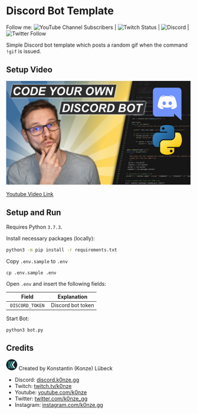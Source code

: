 # Discord Bot Template 

Follow me: ![YouTube Channel Subscribers](https://img.shields.io/youtube/channel/subscribers/UClinoEvnpv_TzF4HNNaE5cQ?style=social) | ![Twitch Status](https://img.shields.io/twitch/status/k0nze?style=social) | ![Discord](https://img.shields.io/discord/713121297407672380.svg?label=&logo=discord&logoColor=ffffff&color=7389D8&labelColor=6A7EC2) | ![Twitter Follow](https://img.shields.io/twitter/follow/k0nze_gg?style=social) 

Simple Discord bot template which posts a random gif when the command `!gif` is issued.

## Setup Video
<a href="https://youtu.be/O73SpZEGSRA">
    <img src="./images/youtube_thumbnail.jpg" width="500"/>
</a>

[Youtube Video Link](https://youtu.be/O73SpZEGSRA)

## Setup and Run

Requires Python `3.7.3`.

Install necessary packages (locally):

```bash
python3 -m pip install -r requirements.txt
```

Copy `.env.sample` to `.env`

```
cp .env.sample .env

```

Open `.env` and insert the following fields:

| Field           | Explanation                                                           |
|-----------------|-----------------------------------------------------------------------|
| `DISCORD_TOKEN` | Discord bot token                                                     |

Start Bot:

```
python3 bot.py
```

## Credits
![K0nze Logo](./images/k_logo_30x30.png "Logo") Created by Konstantin (Konze) Lübeck

 * Discord: [discord.k0nze.gg](https://discord.k0nze.gg) 
 * Twitch: [twitch.tv/k0nze](https://twitch.tv/k0nze) 
 * Youtube: [youtube.com/k0nze](https://youtube.com/k0nze) 
 * Twitter: [twitter.com/k0nze_gg](https://twitter.com/k0nze_gg) 
 * Instagram: [instagram.com/k0nze.gg](https://instagram.com/k0nze.gg) 
